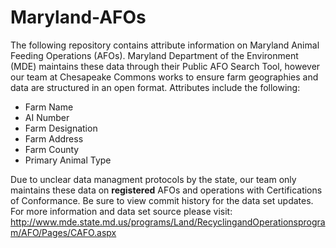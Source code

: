# Maryland-AFOs
The following repository contains attribute information on Maryland Animal Feeding Operations (AFOs).  Maryland Department of the Environment (MDE) maintains these data through their Public AFO Search Tool, however our team at Chesapeake Commons works to ensure farm geographies and data are structured in an open format.  Attributes include the following:

* Farm Name
* AI Number
* Farm Designation
* Farm Address
* Farm County
* Primary Animal Type


Due to unclear data managment protocols by the state, our team only maintains these data on <strong>registered</strong> AFOs and operations with Certifications of Conformance.  Be sure to view commit history for the data set updates.  For more information and data set source please visit:  http://www.mde.state.md.us/programs/Land/RecyclingandOperationsprogram/AFO/Pages/CAFO.aspx
